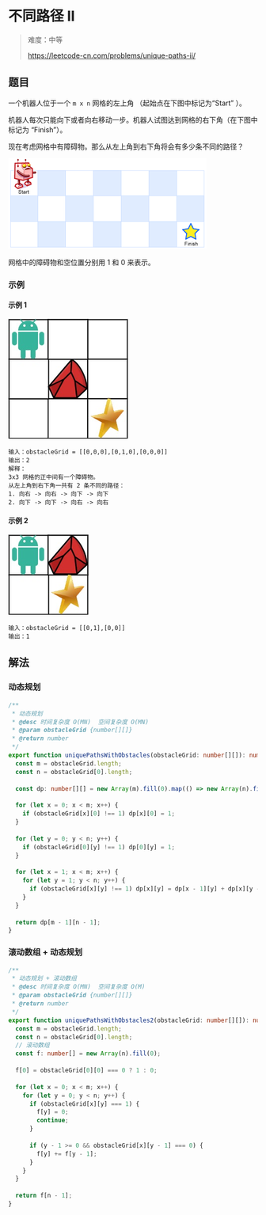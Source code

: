 # 不同路径 II

> 难度：中等
>
> https://leetcode-cn.com/problems/unique-paths-ii/

## 题目

一个机器人位于一个 `m x n` 网格的左上角 （起始点在下图中标记为“Start” ）。

机器人每次只能向下或者向右移动一步。机器人试图达到网格的右下角（在下图中标记为
“Finish”）。

现在考虑网格中有障碍物。那么从左上角到右下角将会有多少条不同的路径？

![unique-paths-II-1](../../assets/images/unique-paths-II-1.png)

网格中的障碍物和空位置分别用 1 和 0 来表示。

### 示例

#### 示例 1

![unique-paths-II-2](../../assets/images/unique-paths-II-2.jpg)

```
输入：obstacleGrid = [[0,0,0],[0,1,0],[0,0,0]]
输出：2
解释：
3x3 网格的正中间有一个障碍物。
从左上角到右下角一共有 2 条不同的路径：
1. 向右 -> 向右 -> 向下 -> 向下
2. 向下 -> 向下 -> 向右 -> 向右
```

#### 示例 2

![unique-paths-II-3](../../assets/images/unique-paths-II-3.jpg)

```
输入：obstacleGrid = [[0,1],[0,0]]
输出：1
```

## 解法

### 动态规划

```typescript
/**
 * 动态规划
 * @desc 时间复杂度 O(MN)  空间复杂度 O(MN)
 * @param obstacleGrid {number[][]}
 * @return number
 */
export function uniquePathsWithObstacles(obstacleGrid: number[][]): number {
  const m = obstacleGrid.length;
  const n = obstacleGrid[0].length;

  const dp: number[][] = new Array(m).fill(0).map(() => new Array(n).fill(0));

  for (let x = 0; x < m; x++) {
    if (obstacleGrid[x][0] !== 1) dp[x][0] = 1;
  }

  for (let y = 0; y < n; y++) {
    if (obstacleGrid[0][y] !== 1) dp[0][y] = 1;
  }

  for (let x = 1; x < m; x++) {
    for (let y = 1; y < n; y++) {
      if (obstacleGrid[x][y] !== 1) dp[x][y] = dp[x - 1][y] + dp[x][y - 1];
    }
  }

  return dp[m - 1][n - 1];
}
```

### 滚动数组 + 动态规划

```typescript
/**
 * 动态规划 + 滚动数组
 * @desc 时间复杂度 O(MN)  空间复杂度 O(M)
 * @param obstacleGrid {number[][]}
 * @return number
 */
export function uniquePathsWithObstacles2(obstacleGrid: number[][]): number {
  const m = obstacleGrid.length;
  const n = obstacleGrid[0].length;
  // 滚动数组
  const f: number[] = new Array(n).fill(0);

  f[0] = obstacleGrid[0][0] === 0 ? 1 : 0;

  for (let x = 0; x < m; x++) {
    for (let y = 0; y < n; y++) {
      if (obstacleGrid[x][y] === 1) {
        f[y] = 0;
        continue;
      }

      if (y - 1 >= 0 && obstacleGrid[x][y - 1] === 0) {
        f[y] += f[y - 1];
      }
    }
  }

  return f[n - 1];
}
```
